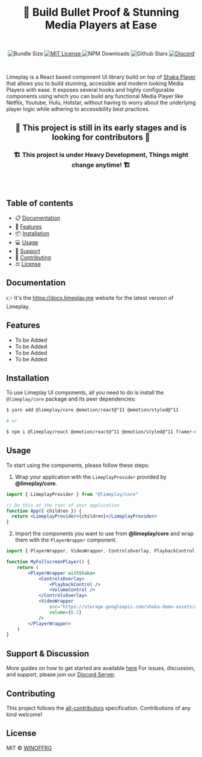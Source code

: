<p align="center">
  <a href="https://github.com/winoffrg/limeplay">
    <!-- <img src="https://raw.githubusercontent.com/limeplay/limeplay/main/media/logo-colored@2x.png?raw=true" alt="Limeplay logo" width="300" /> -->
  </a>
</p>

<h1 align="center">🔰 Build Bullet Proof & Stunning Media Players at Ease</h1>
<br />

<p align="center">
  <img alt="Bundle Size" src="https://badgen.net/bundlephobia/minzip/@limeplay/core"/>
  <a href="https://github.com/winoffrg/limeplay/blob/main/LICENSE">
    <img alt="MIT License" src="https://img.shields.io/github/license/WINOFFRG/limeplay"/>
  </a>
  <img alt="NPM Downloads" src="https://img.shields.io/npm/dm/@limeplay/core.svg?style=flat"/>
  <img alt="Github Stars" src="https://badgen.net/github/stars/WINOFFRG/limeplay" />
  <a href="https://discord.gg/winoffrg/limeplay">
    <img alt="Discord" src="https://badgen.net/discord/online-members/ZjXFzqmqjn?label=&icon=discord&logoColor=ffffff&color=7389D8&labelColor=6A7EC2" />
  </a>
</p>

<br />

Limeplay is a React based component UI library build on top of [Shaka Player](
    https://github.com/shaka-project/shaka-player) that allows you to build stunning, accessible and modern looking Media Players with ease. It exposes several hooks and highly configurable components using which you can build any functional Media Player like Netflix, Youtube, Hulu, Hotstar, without having to worry about the underlying player logic while adhering to accessibility best practices.

<h2 align="center"> 🚧 <b>This project is still in its early stages and is looking for contributors</b> 🚧 </h2>
<h3 align="center">🏗️ This project is under Heavy Development, Things might change anytime! 🏗️<h3>

<br>

## Table of contents

- 📋 [Documentation](#documentation)
- 🚀 [Features](#features)
- 📦 [Installation](#installation)
- 💻 [Usage](#usage)
- 👋 [Support](#support)
- 📝 [Contributing](#contributing)
- ⚖️ [License](#license)

## Documentation

👉 It's the https://docs.limeplay.me website for the latest version of Limeplay.

## Features
- To be Added
- To be Added
- To be Added
- To be Added

## Installation

To use Limeplay UI components, all you need to do is install the
`@limeplay/core` package and its peer dependencies:

```sh
$ yarn add @limeplay/core @emotion/react@^11 @emotion/styled@^11

# or

$ npm i @limeplay/react @emotion/react@^11 @emotion/styled@^11 framer-motion@^6
```

## Usage

To start using the components, please follow these steps:

1. Wrap your application with the `LimeplayProvider` provided by
   **@limeplay/core**.

```jsx
import { LimeplayProvider } from "@limeplay/core"

// Do this at the root of your application
function App({ children }) {
  return <LimeplayProvider>{children}</LimeplayProvider>
}
```

2. Import the components you want to use from **@limeplay/core** and wrap them
   with the `PlayerWrapper` component.

```jsx
import { PlayerWrapper, VideoWrapper, ControlsOverlay, PlaybackControl, VolumeControl } from "@limeplay/core"

function MyFullscreenPlayer() {
    return (
        <PlayerWrapper withShaka>
            <ControlsOverlay>
                <PlaybackControl />
                <VolumeControl />
            </ControlsOverlay>
            <VideoWrapper
                src="https://storage.googleapis.com/shaka-demo-assets/angel-one/dash.mpd"
                volume={0.5}
            />
        </PlayerWrapper>
    )
}
```

## Support & Discussion

More guides on how to get started are available [here](https://docs.limeplay.com/pages/getting-started)
For issues, discussion, and support, please join our [Discord Server](https://discord.gg/ZjXFzqmqjn).

## Contributing
This project follows the
[all-contributors](https://github.com/all-contributors/all-contributors)
specification. Contributions of any kind welcome!

## License

MIT © [WINOFFRG](https://github.com/winoffrg)

